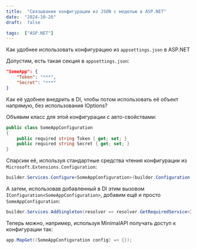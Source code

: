 ```yaml
---
title:  "Связывание конфигурации из JSON с моделью в ASP.NET"
date:  "2024-10-26"
draft:  false

tags:  ["ASP.NET"]
---
```


Как удобнее использовать конфигурацию из `appsettings.json` в ASP.NET

<!--more-->

Допустим, есть такая секция в `appsettings.json`:

```json
"SomeApp": {
    "Token": "***",
    "Secret": "***"
}
```
Как её удобнее внедрить в DI, чтобы потом использовать её объект напрямую, без использования IOptions<SomeType>?

Объявим класс для этой конфигурации с авто-свойствами:

```cs
public class SomeAppConfiguration
{
    public required string Token { get; set; }
    public required string Secret { get; set; }
}
```

Спарсим её, используя стандартные средства чтения конфигурации из `Microsoft.Extensions.Configuration`:

```cs
builder.Services.Configure<SomeAppConfiguration>(builder.Configuration.GetRequiredSection("SomeApp"));
```

А затем, использовав добавленный в DI этим вызовом `IConfiguration<SomeAppConfiguration>`, добавим ещё и просто `SomeAppConfiguration`:

```cs
builder.Services.AddSingleton(resolver => resolver.GetRequiredService<IOptions<SomeAppConfiguration>>().Value);
```

Теперь можно, например, используя MinimalAPI получать доступ к конфигурации так:

```cs
app.MapGet((SomeAppConfiguration config) => {});
```
